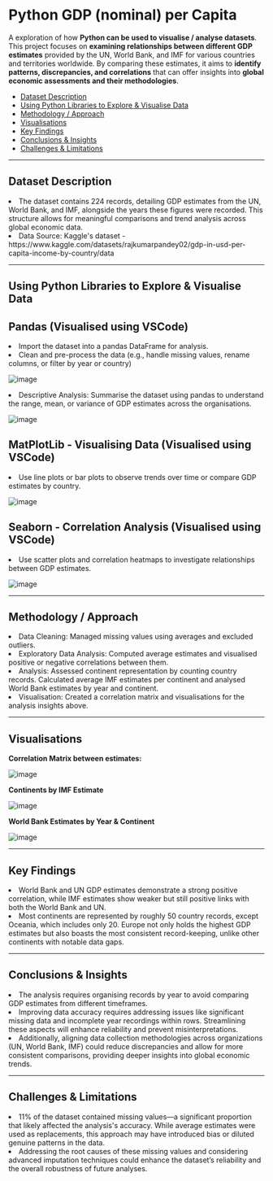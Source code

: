 # Python GDP (nominal) per Capita
A exploration of how **Python can be used to visualise / analyse datasets**. This project focuses on **examining relationships between different GDP estimates** provided by the UN, World Bank, and IMF for various countries and territories worldwide. By comparing these estimates, it aims to **identify patterns, discrepancies, and correlations** that can offer insights into **global economic assessments and their methodologies**.

<ul>
  <li><a href="#dataset description">Dataset Description</a></li>
  <li><a href="#Using Python Libraries to Explore & Visualise Data">Using Python Libraries to Explore & Visualise Data</a></li>
  <li><a href="#methodology / approach">Methodology / Approach</a></li>
  <li><a href="#visualisations">Visualisations</a></li>
  <li><a href="#key findings">Key Findings</a></li>
  <li><a href="#conclusions & insights">Conclusions & Insights</a></li>
  <li><a href="#challenges & limitations">Challenges & Limitations</a></li>
</ul>

<hr>
<h2 id="dataset description">Dataset Description</h2>
<li>The dataset contains 224 records, detailing GDP estimates from the UN, World Bank, and IMF, alongside the years these figures were recorded. This structure allows for meaningful comparisons and trend analysis across global economic data.</li>
<li>Data Source: Kaggle's dataset - https://www.kaggle.com/datasets/rajkumarpandey02/gdp-in-usd-per-capita-income-by-country/data </li>

<hr>
<h2 id="Using Python Libraries to Explore & Visualise Data">Using Python Libraries to Explore & Visualise Data</h2>

Pandas (Visualised using VSCode)
------
<li>Import the dataset into a pandas DataFrame for analysis.</li>
<li>Clean and pre-process the data (e.g., handle missing values, rename columns, or filter by year or country)</li>

![image](https://github.com/user-attachments/assets/ae8b853c-b1cf-44d1-a86f-3d93c67c14f7)

<li>Descriptive Analysis: Summarise the dataset using pandas to understand the range, mean, or variance of GDP estimates across the organisations.</li>

![image](https://github.com/user-attachments/assets/a0f0dc9a-7cf9-40b0-993c-5ed13071e885)

MatPlotLib - Visualising Data (Visualised using VSCode)
------
<li>Use line plots or bar plots to observe trends over time or compare GDP estimates by country.</li>

![image](https://github.com/user-attachments/assets/50e95137-ee2f-49b7-a5c7-a7de239b50dc)

Seaborn - Correlation Analysis (Visualised using VSCode)
------
<li>Use scatter plots and correlation heatmaps to investigate relationships between GDP estimates.</li>

![image](https://github.com/user-attachments/assets/82cd5db8-832a-481f-9ff7-69f3cd472ef9)

<hr>
<h2 id="methodology / approach">Methodology / Approach</h2>

<li>Data Cleaning: Managed missing values using averages and excluded outliers.</li>
<li>Exploratory Data Analysis: Computed average estimates and visualised positive or negative correlations between them.</li>
<li>Analysis: Assessed continent representation by counting country records. Calculated average IMF estimates per continent and analysed World Bank estimates by year and continent.</li>
<li>Visualisation: Created a correlation matrix and visualisations for the analysis insights above.</li>

<hr>
<h2 id="visualisations">Visualisations</h2>

**Correlation Matrix between estimates:**

![image](https://github.com/user-attachments/assets/b63141f0-32e1-4928-97d6-5479ca2f0ae0)

**Continents by IMF Estimate**

![image](https://github.com/user-attachments/assets/f5f17f0e-4a05-4cf4-8482-6f7c69068642)

**World Bank Estimates by Year & Continent**

![image](https://github.com/user-attachments/assets/1d756811-0852-47d1-9e74-47a7eea52442)

<hr>
<h2 id="key findings">Key Findings</h2>

<li>World Bank and UN GDP estimates demonstrate a strong positive correlation, while IMF estimates show weaker but still positive links with both the World Bank and UN.</li>
<li>Most continents are represented by roughly 50 country records, except Oceania, which includes only 20. Europe not only holds the highest GDP estimates but also boasts the most consistent record-keeping, unlike other continents with notable data gaps.</li>

<hr>
<h2 id="conclusions & insights">Conclusions & Insights</h2>

<li>The analysis requires organising records by year to avoid comparing GDP estimates from different timeframes.</li>
<li>Improving data accuracy requires addressing issues like significant missing data and incomplete year recordings within rows. Streamlining these aspects will enhance reliability and prevent misinterpretations.</li>
<li>Additionally, aligning data collection methodologies across organizations (UN, World Bank, IMF) could reduce discrepancies and allow for more consistent comparisons, providing deeper insights into global economic trends.</li>

<hr>
<h2 id="challenges & limitations">Challenges & Limitations</h2>

<li>11% of the dataset contained missing values—a significant proportion that likely affected the analysis's accuracy. While average estimates were used as replacements, this approach may have introduced bias or diluted genuine patterns in the data.</li>
<li>Addressing the root causes of these missing values and considering advanced imputation techniques could enhance the dataset’s reliability and the overall robustness of future analyses.</li>

